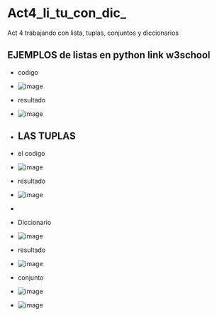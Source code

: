 # Act4_li_tu_con_dic_
Act 4 trabajando con lista, tuplas, conjuntos y diccionarios
## EJEMPLOS de listas en python link w3school
- codigo
- ![image](https://github.com/user-attachments/assets/e5eac6f6-1aa3-41ad-aacb-8678f3257c0a)
- resultado
- ![image](https://github.com/user-attachments/assets/327697c4-0ae4-442f-9d1e-da302d5eadd4)

- ## LAS TUPLAS

- el codigo
- ![image](https://github.com/user-attachments/assets/4ca72fcd-2444-43f1-a2cc-719a6c238f57)
- resultado
- ![image](https://github.com/user-attachments/assets/d653a995-3a95-4e4e-8464-24cb457054cd)
- 
- Diccionario
- ![image](https://github.com/user-attachments/assets/e5ee23df-fa8e-4473-b144-fec38f4607d7)
- resultado
- ![image](https://github.com/user-attachments/assets/cf7d94d6-6a9d-4909-9e5a-9c6316320c02)

- conjunto
- ![image](https://github.com/user-attachments/assets/4b1c4a95-dd9c-40fd-a1a7-d79f6f516d10)
-   ![image](https://github.com/user-attachments/assets/b0744ef5-b993-4e57-a0e3-b0accdf56f06)

